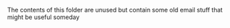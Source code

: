 The contents of this folder are unused but contain some old email stuff that might be useful someday
